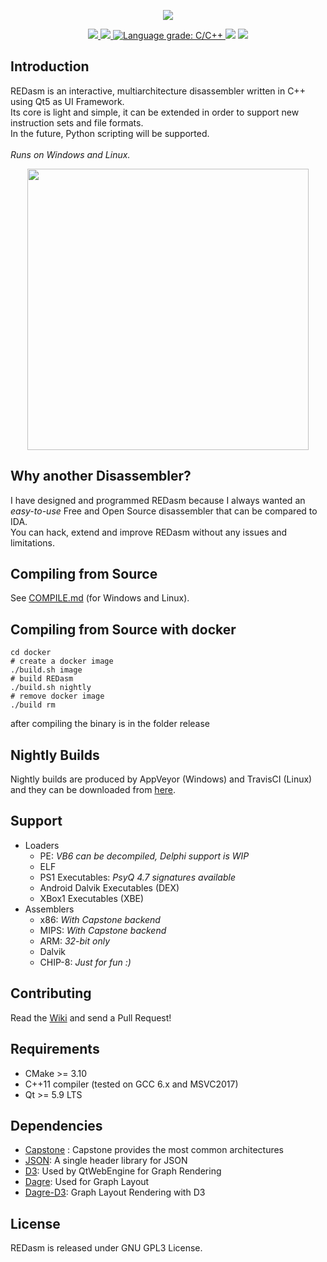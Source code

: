 <p align="center">
  <img src="https://raw.githubusercontent.com/REDasmOrg/REDasm/master/artwork/redasm_logo.png"/>
  <p align="center">
    <a href="https://travis-ci.org/REDasmOrg/REDasm">
      <img src="https://img.shields.io/travis/REDasmOrg/REDasm.svg?style=flat-square&logo=travis">
    </a>
    <a href="https://ci.appveyor.com/project/Dax89/redasm">
      <img src="https://img.shields.io/appveyor/ci/Dax89/redasm.svg?style=flat-square&logo=appveyor">
    </a>
    <a href="https://lgtm.com/projects/g/REDasmOrg/REDasm/context:cpp">
      <img alt="Language grade: C/C++" src="https://img.shields.io/lgtm/grade/cpp/g/REDasmOrg/REDasm.svg?logo=lgtm&logoWidth=18">
    </a>
    <img src="https://img.shields.io/badge/license-GPL3-8e725e.svg?style=flat-square">
    <a href="https://github.com/ellerbrock/open-source-badges/">
      <img src="https://badges.frapsoft.com/os/v1/open-source.png?v=103">
    </a>
  </p>
</p>

## Introduction
REDasm is an interactive, multiarchitecture disassembler written in C++ using Qt5 as UI Framework.<br>
Its core is light and simple, it can be extended in order to support new instruction sets and file formats.<br>
In the future, Python scripting will be supported.<br><br>
*Runs on Windows and Linux.*<br>

<p align="center">
  <img height="450" src="https://raw.githubusercontent.com/REDasmOrg/REDasm/master/artwork/Slideshow.gif">
</p>

## Why another Disassembler?
I have designed and programmed REDasm because I always wanted an *easy-to-use* Free and Open Source disassembler that can be compared to IDA.<br>
You can hack, extend and improve REDasm without any issues and limitations.<br>

## Compiling from Source
See [COMPILE.md](COMPILE.md) (for Windows and Linux).

## Compiling from Source with docker
```
cd docker
# create a docker image
./build.sh image
# build REDasm
./build.sh nightly
# remove docker image
./build rm
```
after compiling the binary is in the folder release

## Nightly Builds
Nightly builds are produced by AppVeyor (Windows) and TravisCI (Linux) and they can be downloaded from [here](https://github.com/REDasmOrg/REDasm-Builds).

## Support
* Loaders
  * PE: *VB6 can be decompiled, Delphi support is WIP*
  * ELF
  * PS1 Executables: *PsyQ 4.7 signatures available*
  * Android Dalvik Executables (DEX)
  * XBox1 Executables (XBE)
* Assemblers
  *  x86: *With Capstone backend*
  *  MIPS: *With Capstone backend*
  *  ARM: *32-bit only*
  * Dalvik
  * CHIP-8: *Just for fun :)*

## Contributing
Read the [Wiki](https://github.com/REDasmOrg/REDasm/wiki) and send a Pull Request!

## Requirements
- CMake >= 3.10
- C++11 compiler (tested on GCC 6.x and MSVC2017)
- Qt >= 5.9 LTS

## Dependencies
- [Capstone](https://github.com/aquynh/capstone) : Capstone provides the most common architectures
- [JSON](https://github.com/nlohmann/json): A single header library for JSON
- [D3](https://github.com/d3/d3): Used by QtWebEngine for Graph Rendering
- [Dagre](https://github.com/dagrejs/dagre): Used for Graph Layout
- [Dagre-D3](https://github.com/dagrejs/dagre-d3): Graph Layout Rendering with D3

## License
REDasm is released under GNU GPL3 License.
